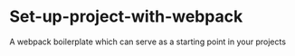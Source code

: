 # Set-up-project-with-webpack
A webpack boilerplate which can serve as a starting point in your projects
